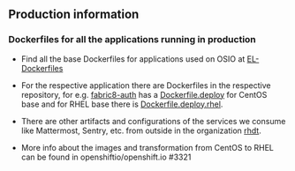 ## Production information


### Dockerfiles for all the applications running in production

* Find all the base Dockerfiles for applications used on OSIO at [EL-Dockerfiles](https://github.com/rhdt/EL-Dockerfiles)

* For the respective application there are Dockerfiles in the respective repository, for e.g. [fabric8-auth](https://github.com/fabric8-services/fabric8-auth) has a [Dockerfile.deploy](https://github.com/fabric8-services/fabric8-auth/blob/master/Dockerfile.deploy) for CentOS base and for RHEL base there is [Dockerfile.deploy.rhel](https://github.com/fabric8-services/fabric8-auth/blob/master/Dockerfile.deploy.rhel).

* There are other artifacts and configurations of the services we consume like Mattermost, Sentry, etc. from outside in the organization [rhdt](https://github.com/rhdt).

* More info about the images and transformation from CentOS to RHEL can be found in openshiftio/openshift.io #3321
